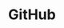 ---
title: GitHub
icon: fa-github-square
priority: 3
url: "https://www.github.com/mitchlindsay"
phrase: "check out my contributions on"
---